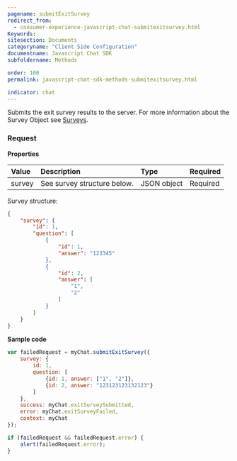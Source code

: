 ```yaml
---
pagename: submitExitSurvey
redirect_from:
  - consumer-experience-javascript-chat-submitexitsurvey.html
Keywords:
sitesection: Documents
categoryname: "Client Side Configuration"
documentname: Javascript Chat SDK
subfoldername: Methods

order: 100
permalink: javascript-chat-sdk-methods-submitexitsurvey.html

indicator: chat
---
```


Submits the exit survey results to the server. For more information about the Survey Object see [Surveys](consumer-experience-javascript-chat-surveys.html).

### Request

**Properties**

| Value | Description | Type | Required |
| :--- | :--- | :--- | :--- |
| survey | See survey structure below. | JSON object | Required |

Survey structure:

```json
{
    "survey": {
        "id": 1,
        "question": [
            {
                "id": 1,
                "answer": "123345"
            },
            {
                "id": 2,
                "answer": [
                    "1",
                    "2"
                ]
            }
        ]
    }
}
```

**Sample code**

```javascript
var failedRequest = myChat.submitExitSurvey({
    survey: {
        id: 1,
        question: [
            {id: 1, answer: ["1", "2"]},
            {id: 2, answer: "123123123132123"}
        ]
    },
    success: myChat.exitSurveySubmitted,
    error: myChat.exitSurveyFailed,
    context: myChat
});

if (failedRequest && failedRequest.error) {
    alert(failedRequest.error);
}
```
